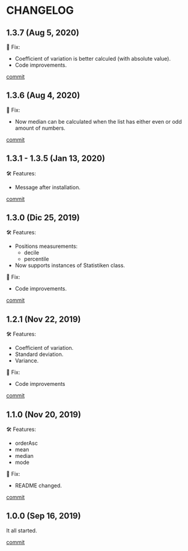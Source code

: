 # CHANGELOG

## 1.3.7 (Aug 5, 2020)

🐞 Fix:

  - Coefficient of variation is better calculed (with absolute value).
  - Code improvements.

[commit](https://github.com/sk8Guerra/statistiken/commit/00d5de3966d47302087343f9b47a41341a75e975)

## 1.3.6 (Aug 4, 2020)

🐞 Fix:

  - Now median can be calculated when the list has either even or odd amount of numbers.

[commit](https://github.com/sk8Guerra/statistiken/commit/00d5de3966d47302087343f9b47a41341a75e975)

## 1.3.1 - 1.3.5 (Jan 13, 2020)

🛠 Features:

  - Message after installation.

[commit](https://github.com/sk8Guerra/statistiken/commit/0b698018d08130e64150ab9926a5967db2dbb70d)

## 1.3.0 (Dic 25, 2019)

🛠 Features:

  - Positions measurements:
    - decile
    - percentile
  - Now supports instances of Statistiken class.

🐞 Fix:

  - Code improvements.

[commit](https://github.com/sk8Guerra/statistiken/commit/00d5de3966d47302087343f9b47a41341a75e975)

## 1.2.1 (Nov 22, 2019)

🛠 Features:

  - Coefficient of variation.
  - Standard deviation.
  - Variance.

🐞 Fix:

  - Code improvements

[commit](https://github.com/sk8Guerra/statistiken/commit/1233e6ca59925da92d22321446bafa405880156f)

## 1.1.0 (Nov 20, 2019)

🛠 Features:

  - orderAsc
  - mean
  - median
  - mode

🐞 Fix:

  - README changed.

[commit](https://github.com/sk8Guerra/statistiken/commit/a90b112b4491b3643ad0bff0860a29ca7463c8ad)

## 1.0.0 (Sep 16, 2019)

It all started.

[commit](https://github.com/sk8Guerra/statistiken/commit/ef5a279e7e4b279b193ccc4fc946f37cafb23cd9)
